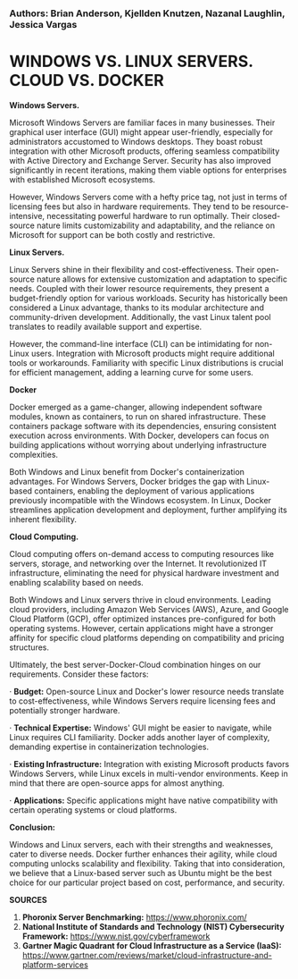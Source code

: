 ### Authors: Brian Anderson, Kjellden Knutzen, Nazanal Laughlin, Jessica Vargas 
# **WINDOWS VS. LINUX SERVERS. CLOUD VS. DOCKER**

**Windows Servers.**

Microsoft Windows Servers are familiar faces in many businesses. Their graphical user interface (GUI) might appear user-friendly, especially for administrators accustomed to Windows desktops. They boast robust integration with other Microsoft products, offering seamless compatibility with Active Directory and Exchange Server. Security has also improved significantly in recent iterations, making them viable options for enterprises with established Microsoft ecosystems.

However, Windows Servers come with a hefty price tag, not just in terms of licensing fees but also in hardware requirements. They tend to be resource-intensive, necessitating powerful hardware to run optimally. Their closed-source nature limits customizability and adaptability, and the reliance on Microsoft for support can be both costly and restrictive.

**Linux Servers.**

Linux Servers shine in their flexibility and cost-effectiveness. Their open-source nature allows for extensive customization and adaptation to specific needs. Coupled with their lower resource requirements, they present a budget-friendly option for various workloads. Security has historically been considered a Linux advantage, thanks to its modular architecture and community-driven development. Additionally, the vast Linux talent pool translates to readily available support and expertise.

However, the command-line interface (CLI) can be intimidating for non-Linux users. Integration with Microsoft products might require additional tools or workarounds. Familiarity with specific Linux distributions is crucial for efficient management, adding a learning curve for some users.

**Docker**

Docker emerged as a game-changer, allowing independent software modules, known as containers, to run on shared infrastructure. These containers package software with its dependencies, ensuring consistent execution across environments. With Docker, developers can focus on building applications without worrying about underlying infrastructure complexities.

Both Windows and Linux benefit from Docker's containerization advantages. For Windows Servers, Docker bridges the gap with Linux-based containers, enabling the deployment of various applications previously incompatible with the Windows ecosystem. In Linux, Docker streamlines application development and deployment, further amplifying its inherent flexibility.

**Cloud Computing.**

Cloud computing offers on-demand access to computing resources like servers, storage, and networking over the Internet. It revolutionized IT infrastructure, eliminating the need for physical hardware investment and enabling scalability based on needs.

Both Windows and Linux servers thrive in cloud environments. Leading cloud providers, including Amazon Web Services (AWS), Azure, and Google Cloud Platform (GCP), offer optimized instances pre-configured for both operating systems. However, certain applications might have a stronger affinity for specific cloud platforms depending on compatibility and pricing structures.

Ultimately, the best server-Docker-Cloud combination hinges on our requirements. Consider these factors:

·    **Budget:** Open-source Linux and Docker's lower resource needs translate to cost-effectiveness, while Windows Servers require licensing fees and potentially stronger hardware.

·    **Technical Expertise:** Windows' GUI might be easier to navigate, while Linux requires CLI familiarity. Docker adds another layer of complexity, demanding expertise in containerization technologies.

·    **Existing Infrastructure:** Integration with existing Microsoft products favors Windows Servers, while Linux excels in multi-vendor environments. Keep in mind that there are open-source apps for almost anything.

·    **Applications:** Specific applications might have native compatibility with certain operating systems or cloud platforms.

**Conclusion:**

Windows and Linux servers, each with their strengths and weaknesses, cater to diverse needs. Docker further enhances their agility, while cloud computing unlocks scalability and flexibility. Taking that into consideration, we believe that a Linux-based server such as Ubuntu might be the best choice for our particular project based on cost, performance, and security. 

 

 

 

 

**SOURCES**

1. **Phoronix Server Benchmarking:** https://www.phoronix.com/ 
2. **National Institute of Standards and Technology (NIST) Cybersecurity Framework:** https://www.nist.gov/cyberframework 
3. **Gartner Magic Quadrant for Cloud Infrastructure as a Service (IaaS):** https://www.gartner.com/reviews/market/cloud-infrastructure-and-platform-services 

 
